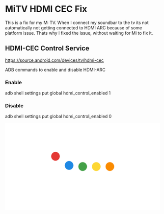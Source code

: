 # MiTV HDMI CEC Fix

This is a fix for my Mi TV. When I connect my soundbar to the tv its not automatically not getting connected to HDMI ARC because of some platform issue.
Thats why I fixed the issue, without waiting for Mi to fix it.


## HDMI-CEC Control Service

https://source.android.com/devices/tv/hdmi-cec

ADB commands to enable and disable HDMI-ARC

### **Enable**
adb shell settings put global hdmi_control_enabled 1

### **Disable**
adb shell settings put global hdmi_control_enabled 0


![Screenshot](device-2020-11-12-180412.png)
